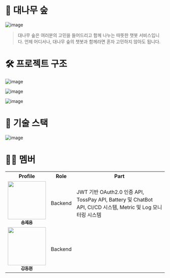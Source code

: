 # 🎋 대나무 숲
![image](https://github.com/user-attachments/assets/5cf16d5f-67ef-46a7-8c79-e0b663241d9d)
> 대나무 숲은 여러분의 고민을 들어드리고 함께 나누는 따뜻한 챗봇 서비스입니다. 언제 어디서나, 대나무 숲의 챗봇과 함께라면 혼자 고민하지 않아도 됩니다.

# 🛠️ 프로젝트 구조
![image](https://github.com/user-attachments/assets/d88270ef-b028-45d8-abef-dccb3672e7a8)

![image](https://github.com/user-attachments/assets/bd5f3ef1-bd18-47fa-afe9-69a418c3643c)

![image](https://github.com/user-attachments/assets/e91a12fb-c666-47e6-8a27-10221b3be8a0)

# 🔧 기술 스택
![image](https://github.com/user-attachments/assets/85284da9-71ed-465e-95e9-0fea65f7fe9a)

# 👨‍💻 멤버
<div align="center">
<table>
  <tr>
    <th>Profile</th>
    <th>Role</th>
    <th>Part</th>
  </tr>
  <tr>
    <td align="center">
      <a href="https://github.com/joon6093">
        <img src="https://avatars.githubusercontent.com/u/118044367?v=4" width="120" alt=""/>
        <br/>
        <sub><b>송제용</b></sub>
      </a>
    </td>
    <td align="center">Backend</td>
    <td>
      JWT 기반 OAuth2.0 인증 API, TossPay API, Battery 및 ChatBot API, CI/CD 시스템, Metric 및 Log 모니터링 시스템
    </td>
  </tr>
  <tr>
    <td align="center">
      <a href="https://github.com/DongHyeonka">
        <img src="https://github.com/user-attachments/assets/8422552a-35d6-4e4b-a630-c09d5c886aa3" width="120" alt=""/>
        <br/>
        <sub><b>강동현</b></sub>
      </a>
    </td>
    <td align="center">Backend</td>
    <td>
    </td>
  </tr>
</table>
</div>


